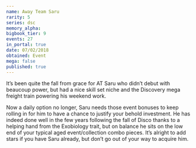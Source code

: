 ```yaml
---
name: Away Team Saru
rarity: 5
series: dsc
memory_alpha:
bigbook_tier: 9
events: 27
in_portal: true
date: 07/02/2018
obtained: Event
mega: false
published: true
---
```


It’s been quite the fall from grace for AT Saru who didn’t debut with beaucoup power, but had a nice skill set niche and the Discovery mega freight train powering his weekend work.

Now a daily option no longer, Saru needs those event bonuses to keep rolling in for him to have a chance to justify your behold investment. He has indeed done well in the few years following the fall of Disco thanks to a helping hand from the Exobiology trait, but on balance he sits on the low end of your typical aged event/collection combo pieces. It’s alright to add stars if you have Saru already, but don’t go out of your way to acquire him.
